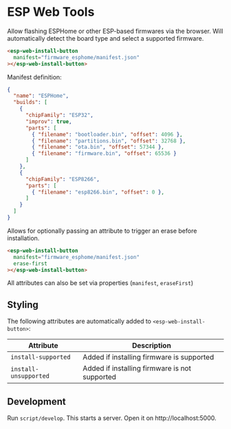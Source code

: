 # ESP Web Tools

Allow flashing ESPHome or other ESP-based firmwares via the browser. Will automatically detect the board type and select a supported firmware.

```html
<esp-web-install-button
  manifest="firmware_esphome/manifest.json"
></esp-web-install-button>
```

Manifest definition:

```json
{
  "name": "ESPHome",
  "builds": [
    {
      "chipFamily": "ESP32",
      "improv": true,
      "parts": [
        { "filename": "bootloader.bin", "offset": 4096 },
        { "filename": "partitions.bin", "offset": 32768 },
        { "filename": "ota.bin", "offset": 57344 },
        { "filename": "firmware.bin", "offset": 65536 }
      ]
    },
    {
      "chipFamily": "ESP8266",
      "parts": [
        { "filename": "esp8266.bin", "offset": 0 },
      ]
    }
  ]
}
```

Allows for optionally passing an attribute to trigger an erase before installation.

```html
<esp-web-install-button
  manifest="firmware_esphome/manifest.json"
  erase-first
></esp-web-install-button>
```

All attributes can also be set via properties (`manifest`, `eraseFirst`)

## Styling

The following attributes are automatically added to `<esp-web-install-button>`:

| Attribute | Description |
| -- | -- |
| `install-supported` | Added if installing firmware is supported
| `install-unsupported` | Added if installing firmware is not supported

## Development

Run `script/develop`. This starts a server. Open it on http://localhost:5000.

